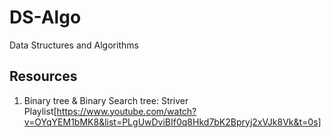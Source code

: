 # DS-Algo

Data Structures and Algorithms

## Resources

1. Binary tree & Binary Search tree: Striver Playlist[https://www.youtube.com/watch?v=OYqYEM1bMK8&list=PLgUwDviBIf0q8Hkd7bK2Bpryj2xVJk8Vk&t=0s]
